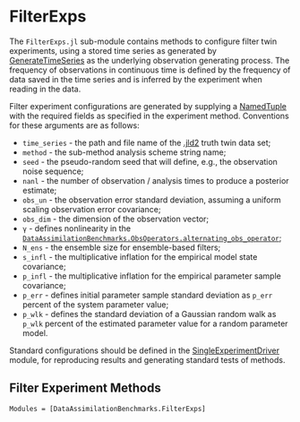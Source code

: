 # FilterExps 

The `FilterExps.jl` sub-module contains methods to configure filter twin experiments, using a
stored time series as generated by [GenerateTimeSeries](@ref) as the underlying
observation generating process.  The frequency of observations in continuous time is defined
by the frequency of data saved in the time series and is inferred by the experiment
when reading in the data.

Filter experiment configurations are generated by supplying a 
[NamedTuple](https://docs.julialang.org/en/v1/base/base/#Core.NamedTuple)
with the required fields as specified in the experiment method.  Conventions for
these arguments are as follows:
  * `time_series` - the path and file name of the [.jld2](https://juliaio.github.io/JLD2.jl/dev/) truth twin data set;
  * `method` - the sub-method analysis scheme string name;
  * `seed` - the pseudo-random seed that will define, e.g., the observation noise sequence;
  * `nanl` - the number of observation / analysis times to produce a posterior estimate;
  * `obs_un` - the observation error standard deviation, assuming a uniform scaling observation error covariance;
  * `obs_dim` - the dimension of the observation vector;
  * `γ` - defines nonlinearity in the [`DataAssimilationBenchmarks.ObsOperators.alternating_obs_operator`](@ref);
  * `N_ens` - the ensemble size for ensemble-based filters;
  * `s_infl` - the multiplicative inflation for the empirical model state covariance;
  * `p_infl` - the multiplicative inflation for the empirical parameter sample covariance;
  * `p_err` - defines initial parameter sample standard deviation as `p_err` percent of the system parameter value;
  * `p_wlk` - defines the standard deviation of a Gaussian random walk as `p_wlk` percent of the estimated parameter value for a random parameter model.

Standard configurations should be defined in the [SingleExperimentDriver](@ref) module, for reproducing results
and generating standard tests of methods.

## Filter Experiment Methods

```@autodocs
Modules = [DataAssimilationBenchmarks.FilterExps]
```
